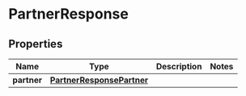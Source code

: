 

# PartnerResponse


## Properties

| Name | Type | Description | Notes |
|------------ | ------------- | ------------- | -------------|
|**partner** | [**PartnerResponsePartner**](PartnerResponsePartner.md) |  |  |



